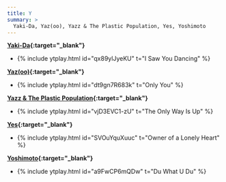 ```yaml
---
title: Y
summary: >
  Yaki-Da, Yaz(oo), Yazz & The Plastic Population, Yes, Yoshimoto
---
```

**[Yaki-Da](https://en.wikipedia.org/wiki/Yaki-Da){:target="_blank"}**
- {% include ytplay.html id="qx89ylJyeKU" t="I Saw You Dancing" %}

**[Yaz(oo)](https://en.wikipedia.org/wiki/Yazoo_(band)){:target="_blank"}**
- {% include ytplay.html id="dt9gn7R683k" t="Only You" %}

**[Yazz & The Plastic Population](https://en.wikipedia.org/wiki/Yazz_&_The_Plastic_Population){:target="_blank"}**
- {% include ytplay.html id="vjD3EVC1-zU" t="The Only Way Is Up" %}

**[Yes](https://en.wikipedia.org/wiki/Yes_(band)){:target="_blank"}**
- {% include ytplay.html id="SVOuYquXuuc" t="Owner of a Lonely Heart" %}

**[Yoshimoto](https://www.discogs.com/artist/316142-Yoshimoto-2){:target="_blank"}**
- {% include ytplay.html id="a9FwCP6mQDw" t="Du What U Du" %}
